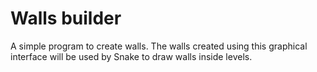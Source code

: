 # Walls builder

A simple program to create walls. The walls created using this graphical interface will be used by Snake to draw walls inside levels.